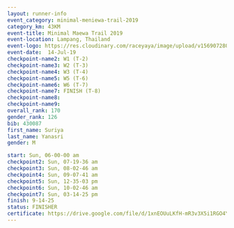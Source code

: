 ```yaml
---
layout: runner-info 
event_category: minimal-meniewa-trail-2019 
category_km: 43KM 
event-title: Minimal Maewa Trail 2019 
event-location: Lampang, Thailand 
event-logo: https://res.cloudinary.com/raceyaya/image/upload/v1569072805/logo/minimal-trail_ktnvsp.jpg 
event-date:  14-Jul-19 
checkpoint-name2: W1 (T-2) 
checkpoint-name3: W2 (T-3) 
checkpoint-name4: W3 (T-4) 
checkpoint-name5: W5 (T-6) 
checkpoint-name6: W6 (T-7) 
checkpoint-name7: FINISH (T-8) 
checkpoint-name8: 
checkpoint-name9: 
overall_rank: 170
gender_rank: 126
bib: 430087
first_name: Suriya
last_name: Yanasri
gender: M

start: Sun, 06-00-00 am
checkpoint2: Sun, 07-19-36 am
checkpoint3: Sun, 08-02-46 am
checkpoint4: Sun, 09-07-41 am
checkpoint5: Sun, 12-35-03 pm
checkpoint6: Sun, 10-02-46 am
checkpoint7: Sun, 03-14-25 pm
finish: 9-14-25
status: FINISHER
certificate: https://drive.google.com/file/d/1xnEOUuLKfH-mR3v3X5i1RGO4YZ7Bicm4/view?usp=sharing
---
```

